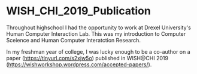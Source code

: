# WISH_CHI_2019_Publication


Throughout highschool I had the opportunity to work at Drexel University's Human Computer Interaction Lab. This was my introduction to Computer Sceience and Human Computer Interatction Research.

In my freshman year of college, I was lucky enough to be a co-author on a paper (https://tinyurl.com/s2xjw5o) published in WISH@CHI 2019 (https://wishworkshop.wordpress.com/accepted-papers/).
